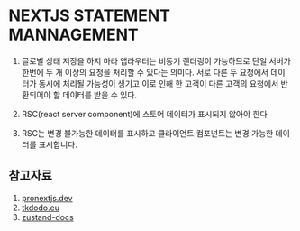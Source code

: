 # NEXTJS STATEMENT MANNAGEMENT

1. 글로벌 상태 저장을 하지 마라
   앱라우터는 비동기 렌더링이 가능하므로 단일 서버가 한번에 두 개 이상의 요청을 처리할 수 있다는 의미다.
   서로 다른 두 요청에서 데이터가 동시에 처리될 가능성이 생기고 이로 인해 한 고객이 다른 고객의 요청에서 반환되어야 할 데이터를 받을 수 있다.

2. RSC(react server component)에 스토어 데이터가 표시되지 않아야 한다

3. RSC는 변경 불가능한 데이터를 표시하고 클라이언트 컴포넌트는 변경 가능한 데이터를 표시합니다.

## 참고자료

1. [pronextjs.dev](https://www.pronextjs.dev/tutorials/state-management)
2. [tkdodo.eu](https://tkdodo.eu/blog/zustand-and-react-context)
3. [zustand-docs](https://zustand.docs.pmnd.rs/getting-started/introduction)

